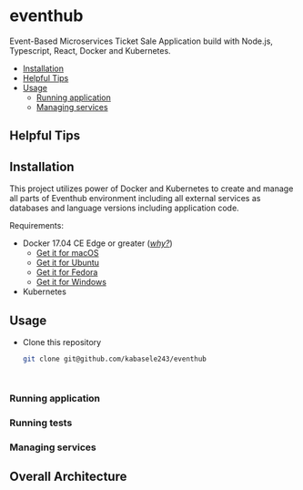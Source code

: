 # eventhub
Event-Based Microservices Ticket Sale Application build with Node.js, Typescript, React, Docker and Kubernetes.

- [Installation](#installation)
- [Helpful Tips](#helpful-tips)
- [Usage](#usage)
  - [Running application](#running-application)
  - [Managing services](#managing-services)

## Helpful Tips

## Installation

This project utilizes power of Docker and Kubernetes to create and manage all parts of Eventhub environment including all external services as databases and language versions including application code.

Requirements:

- Docker 17.04 CE Edge or greater (_[why?](https://blog.docker.com/2017/05/user-guided-caching-in-docker-for-mac/)_)
  - [Get it for macOS](https://docs.docker.com/docker-for-mac/install/)
  - [Get it for Ubuntu](https://docs.docker.com/engine/installation/linux/ubuntu/)
  - [Get it for Fedora](https://docs.docker.com/engine/installation/linux/fedora/)
  - [Get it for Windows](https://docs.docker.com/docker-for-windows/install/)
- Kubernetes

## Usage

- Clone this repository

  ```sh
  git clone git@github.com/kabasele243/eventhub
  ```

  ```


### Running application


### Running tests



### Managing services

## Overall Architecture


